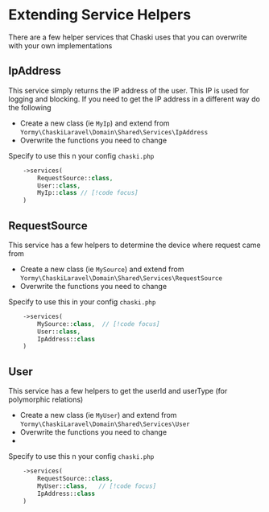 # Extending Service Helpers
There are a few helper services that Chaski uses that you can overwrite with your own implementations

## IpAddress
This service simply returns the IP address of the user. This IP is used for logging and blocking. If you need to get the IP address in a different way do the following

* Create a new class (ie ```MyIp```) and extend from ```Yormy\ChaskiLaravel\Domain\Shared\Services\IpAddress```
* Overwrite the functions you need to change

Specify to use this n your config ```chaski.php``` 
```php
    ->services(
        RequestSource::class,
        User::class, 
        MyIp::class // [!code focus]
    )
```
 
## RequestSource
This service has a few helpers to determine the device where request came from

* Create a new class (ie ```MySource```) and extend from ```Yormy\ChaskiLaravel\Domain\Shared\Services\RequestSource```
* Overwrite the functions you need to change

Specify to use this in your config ```chaski.php```
```php
    ->services(
        MySource::class,  // [!code focus]
        User::class, 
        IpAddress::class
    )
```

## User
This service has a few helpers to get the userId and userType (for polymorphic relations)

* Create a new class (ie ```MyUser```) and extend from ```Yormy\ChaskiLaravel\Domain\Shared\Services\User```
* Overwrite the functions you need to change
* 
Specify to use this n your config ```chaski.php```
```php
    ->services(
        RequestSource::class,
        MyUser::class,   // [!code focus]
        IpAddress::class
    )
```





